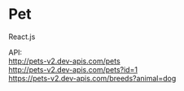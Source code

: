 # Pet
React.js

API: <br>
http://pets-v2.dev-apis.com/pets <br>
http://pets-v2.dev-apis.com/pets?id=1 <br>
https://pets-v2.dev-apis.com/breeds?animal=dog 
